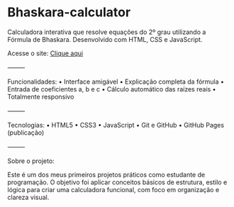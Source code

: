 # Bhaskara-calculator
Calculadora interativa que resolve equações do 2º grau utilizando a Fórmula de Bhaskara.
Desenvolvido com HTML, CSS e JavaScript.

   Acesse o site: [Clique aqui](https://ryanschrodinger.github.io/Bhaskara-calculator/)

⸻

   Funcionalidades:
	•	Interface amigável
	•	Explicação completa da fórmula
	•	Entrada de coeficientes a, b e c
	•	Cálculo automático das raízes reais
	•	Totalmente responsivo

⸻

  Tecnologias:
	•	HTML5
	•	CSS3
	•	JavaScript
	•	Git e GitHub
	•	GitHub Pages (publicação)

⸻

   Sobre o projeto:

Este é um dos meus primeiros projetos práticos como estudante de programação. O objetivo foi aplicar conceitos básicos de estrutura, estilo e lógica para criar uma calculadora funcional, com foco em organização e clareza visual.
